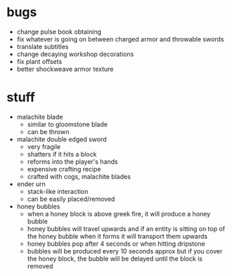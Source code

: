 # bugs
- change pulse book obtaining
- fix whatever is going on between charged armor and throwable swords
- translate subtitles
- change decaying workshop decorations
- fix plant offsets
- better shockweave armor texture

# stuff
- malachite blade
    - similar to gloomstone blade
    - can be thrown
- malachite double edged sword
    - very fragile
    - shatters if it hits a block
    - reforms into the player's hands
    - expensive crafting recipe
    - crafted with cogs, malachite blades
- ender urn
    - stack-like interaction
    - can be easily placed/removed
- honey bubbles
    - when a honey block is above greek fire, it will produce a honey bubble
    - honey bubbles will travel upwards and if an entity is sitting on top of the honey bubble when it forms it will transport them upwards
    - honey bubbles pop after 4 seconds or when hitting dripstone
    - bubbles will be produced every 10 seconds approx but if you cover the honey block, the bubble will be delayed until the block is removed